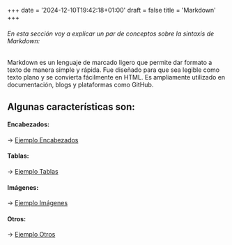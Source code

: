 +++
date = '2024-12-10T19:42:18+01:00'
draft = false
title = 'Markdown'
+++


###### En esta sección voy a explicar un par de conceptos sobre la sintaxis de Markdown:


Markdown es un lenguaje de marcado ligero que permite dar formato a texto de manera simple y rápida. Fue diseñado para que sea legible como texto plano y se convierta fácilmente en HTML. Es ampliamente utilizado en documentación, blogs y plataformas como GitHub.


## Algunas características son:


#### Encabezados:

→ [Ejemplo Encabezados](/markdown/encabezados)

#### Tablas:

→ [Ejemplo Tablas](/markdown/tablas)

#### Imágenes:

→ [Ejemplo Imágenes](/markdown/imagenes)

#### Otros:

→ [Ejemplo Otros](/markdown/otros)

